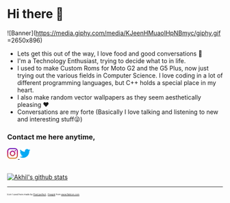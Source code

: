 # Hi there 👋
![Banner](https://media.giphy.com/media/KJeenHMuaoIHpNBmyc/giphy.gif =2650x896)
- Lets get this out of the way, I love food and good conversations 🍕
- I'm a Technology Enthusiast, trying to decide what to in life.
- I used to make Custom Roms for Moto G2 and the G5 Plus, now just trying out the various fields in Computer Science. I love coding in a lot of different programming languages, but C++ holds a special place in my heart.
- I also make random vector wallpapers as they seem aesthetically pleasing ❤
- Conversations are my forte (Basically I love talking and listening to new and interesting stuff😜)


### Contact me here anytime,
<span>
  <a href="https://www.instagram.com/akhilmn18/">
    <img width="25px" src="https://github.com/Akhmen18/Akhmen18/blob/master/Images/instagram.png" />
  </a>
</span>
<span>
  <a href="https://twitter.com/akhilmen18/">
    <img width="25px" src="https://github.com/Akhmen18/Akhmen18/blob/master/Images/twitter.png" />
  </a>
</span>


<br>
<br>

[![Akhil's github stats](https://github-readme-stats.vercel.app/api?username=Akhmen18&show_icons=true&theme=dark&hide=stars,issues,contribs)](https://github.com/anuraghazra/github-readme-stats)

----

<div opacity=0.5>
    <p style="font-size:5px">
    Icon I used here made by <a href="https://www.flaticon.com/authors/pixel-perfect" title="Pixel perfect">Pixel perfect</a> , <a href="https://www.flaticon.com/authors/freepik" title="Freepik">Freepik</a> from <a href="https://www.flaticon.com/" title="Flaticon"> www.flaticon.com</a> <p>
</div>
<!--
**Akhmen18/Akhmen18** is a ✨ _special_ ✨ repository because its `README.md` (this file) appears on your GitHub profile.

Here are some ideas to get you started:

- 🔭 I’m currently working on ...
- 🌱 I’m currently learning ...
- 👯 I’m looking to collaborate on ...
- 🤔 I’m looking for help with ...
- 💬 Ask me about ...
- 📫 How to reach me: ...
- 😄 Pronouns: ...
- ⚡ Fun fact: ...
-->
